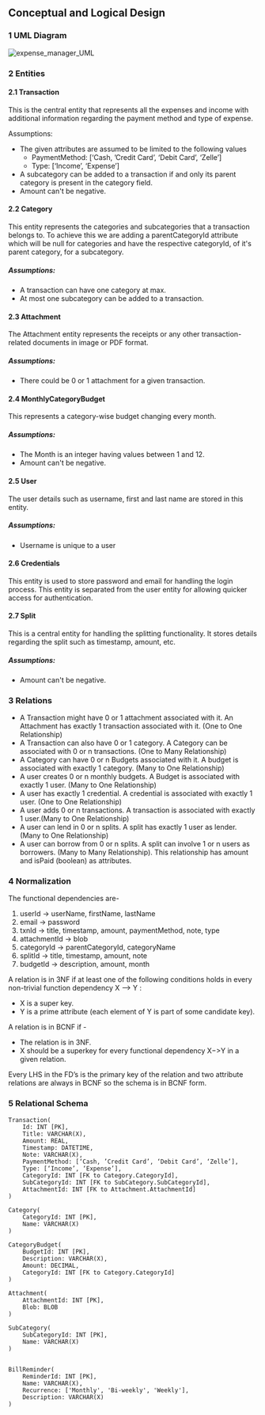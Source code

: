 ## Conceptual and Logical Design

### 1 UML Diagram
![expense_manager_UML](https://github.com/cs411-alawini/sp24-cs411-team051-OneOOne/assets/42375666/9f29daa0-49ba-45eb-8d15-4591170f41a6)


### 2 Entities

#### 2.1 Transaction
  This is the central entity that represents all the expenses and income with additional information regarding the payment method and type of expense.
  
  Assumptions:
  - The given attributes are assumed to be limited to the following values
      - PaymentMethod: [‘Cash, ’Credit Card’, ‘Debit Card’, ‘Zelle’]
      - Type: [‘Income’, ‘Expense’]
  - A subcategory can be added to a transaction if and only its parent category is present in the category field.
  - Amount can't be negative.

#### 2.2 Category
This entity represents the categories and subcategories that a transaction belongs to.
To achieve this we are adding a parentCategoryId attribute which will be null for categories and have the respective categoryId, of it's parent category, for a subcategory.
  ##### Assumptions:
  - A transaction can have one category at max.
  - At most one subcategory can be added to a transaction.


#### 2.3 Attachment
The Attachment entity represents the receipts or any other transaction-related documents in image or PDF format.

  ##### Assumptions:
  - There could be 0 or 1 attachment for a given transaction.

#### 2.4 MonthlyCategoryBudget
This represents a category-wise budget changing every month.

  ##### Assumptions:
  - The Month is an integer having values between 1 and 12.
  - Amount can't be negative.

#### 2.5  User
The user details such as username, first and last name are stored in this entity.

  ##### Assumptions:
  - Username is unique to a user

#### 2.6  Credentials
This entity is used to store password and email for handling the login process. This entity is separated from the user entity for allowing quicker access for authentication.


#### 2.7  Split
This is a central entity for handling the splitting functionality. It stores details regarding the split such as timestamp, amount, etc.

  ##### Assumptions:
  - Amount can't be negative.


### 3 Relations

- A Transaction might have 0 or 1 attachment associated with it. An Attachment has exactly 1 transaction associated with it. (One to One Relationship)
- A Transaction can also have 0 or 1 category. A Category can be associated with 0 or n transactions. (One to Many Relationship)
- A Category can have 0 or n Budgets associated with it. A budget is associated with exactly 1 category. (Many to One Relationship)
- A user creates 0 or n monthly budgets. A Budget is associated with exactly 1 user. (Many to One Relationship)
- A user has exactly 1 credential. A credential is associated with exactly 1 user. (One to One Relationship)
- A user adds 0 or n transactions. A transaction is associated with exactly 1 user.(Many to One Relationship)
- A user can lend in 0 or n splits. A split has exactly 1 user as lender. (Many to One Relationship)
- A user can borrow from 0 or n splits. A split can involve 1 or n users as borrowers. (Many to Many Relationship). This relationship has amount and isPaid (boolean) as attributes.

### 4 Normalization
The functional dependencies are-
1. userId -> userName, firstName, lastName
2. email -> password
3. txnId -> title, timestamp, amount, paymentMethod, note, type
4. attachmentId -> blob
5. categoryId -> parentCategoryId, categoryName
6. splitId -> title, timestamp, amount, note
7. budgetId -> description, amount, month

A relation is in 3NF if at least one of the following conditions holds in every non-trivial function dependency X –> Y :
* X is a super key.
* Y is a prime attribute (each element of Y is part of some candidate key).

A relation is in BCNF if -
* The relation is in 3NF.
* X should be a superkey for every functional dependency X−>Y in a given relation. 

Every LHS in the FD’s is the primary key of the relation and two attribute relations are always in BCNF so the schema is in BCNF form.


### 5 Relational Schema 
```
Transaction(
	Id: INT [PK],
	Title: VARCHAR(X),
	Amount: REAL,
	Timestamp: DATETIME,
	Note: VARCHAR(X),
	PaymentMethod: [‘Cash, ’Credit Card’, ‘Debit Card’, ‘Zelle’],
	Type: [‘Income’, ‘Expense’],
	CategoryId: INT [FK to Category.CategoryId],
	SubCategoryId: INT [FK to SubCategory.SubCategoryId],
	AttachmentId: INT [FK to Attachment.AttachmentId]
)

Category(
	CategoryId: INT [PK],
	Name: VARCHAR(X)
)

CategoryBudget(
	BudgetId: INT [PK],
	Description: VARCHAR(X),
	Amount: DECIMAL,
	CategoryId: INT [FK to Category.CategoryId]
)

Attachment(
	AttachmentId: INT [PK],
	Blob: BLOB
)

SubCategory(
	SubCategoryId: INT [PK],
	Name: VARCHAR(X)
)


BillReminder(
	ReminderId: INT [PK],
	Name: VARCHAR(X),
	Recurrence: ['Monthly', 'Bi-weekly', 'Weekly'],
	Description: VARCHAR(X)
)
```

